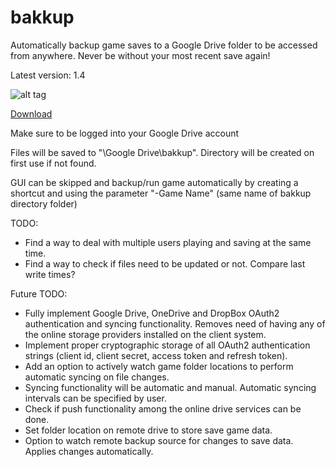 # bakkup
Automatically backup game saves to a Google Drive folder to be accessed from anywhere. Never be without your most recent save again!

Latest version: 1.4

![alt tag](http://i.imgur.com/NTk0dsE.png)

[Download](https://drive.google.com/file/d/0BzKq8PEZkdhSall0NVRlOW03Q1U/view?usp=sharing)

Make sure to be logged into your Google Drive account

Files will be saved to "\Google Drive\bakkup\". Directory will be created on first use if not found. 

GUI can be skipped and backup/run game automatically by creating a shortcut and using the parameter "-Game Name" (same name of bakkup directory folder)

TODO:
- Find a way to deal with multiple users playing and saving at the same time.
- Find a way to check if files need to be updated or not. Compare last write times?

Future TODO:
- Fully implement Google Drive, OneDrive and DropBox OAuth2 authentication and syncing functionality. Removes need of having any of the online storage providers installed on the client system.
- Implement proper cryptographic storage of all OAuth2 authentication strings (client id, client secret, access token and refresh token).
- Add an option to actively watch game folder locations to perform automatic syncing on file changes.
- Syncing functionality will be automatic and manual. Automatic syncing intervals can be specified by user.
- Check if push functionality among the online drive services can be done.
- Set folder location on remote drive to store save game data.
- Option to watch remote backup source for changes to save data. Applies changes automatically.